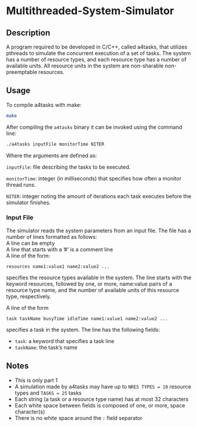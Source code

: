 # Multithreaded-System-Simulator

## Description

A program required to be developed in C/C++, called a4tasks, that utilizes pthreads to simulate the concurrent execution of a set of tasks. The system has a number of resource types, and each resource type has a number of available units. All resource units in the system are non-sharable non-preemptable resources.

## Usage
To compile a4tasks with make:
```bash
make
```

After compiling the `a4tasks` binary it can be invoked using the command line:
```bash
./a4tasks inputFile monitorTime NITER
```

Where the arguments are defined as:

`inputFile`: file describing the tasks to be executed. 

`monitorTime`: integer (in milliseconds) that specifies how often a monitor
    thread runs.

`NITER`: integer noting the amount of iterations each task executes 
    before the simulator finishes.

### Input File
The simulator reads the system parameters from an input file. The file has a number of lines
formatted as follows:  
A line can be empty  
A line that starts with a ’#’ is a comment line  
A line of the form:  

```text
resources name1:value1 name2:value2 ...
```
specifies the resource types available in the system. The line starts with the keyword resources, followed by one, or more, name:value pairs of a resource type name, and the number of available units of this resource type, respectively.

A line of the form
```text
task taskName busyTime idleTime name1:value1 name2:value2 ...
```
specifies a task in the system. The line has the following fields:  
* `task`: a keyword that specifies a task line  
* `taskName`: the task’s name  

## Notes
- This is only part 1
- A simulation made by a4tasks may have up to `NRES TYPES = 10` resource types and `TASKS = 25` tasks
- Each string (a task or a resource type name) has at most 32 characters
- Each white space between fields is composed of one, or more, space character(s)
- There is no white space around the `:` field separator
